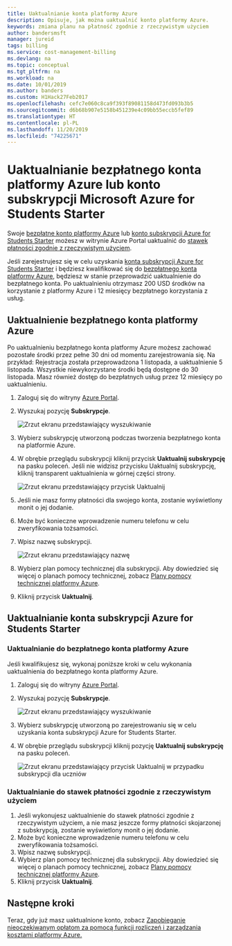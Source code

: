 ```yaml
---
title: Uaktualnianie konta platformy Azure
description: Opisuje, jak można uaktualnić konto platformy Azure.
keywords: zmiana planu na płatność zgodnie z rzeczywistym użyciem
author: bandersmsft
manager: jureid
tags: billing
ms.service: cost-management-billing
ms.devlang: na
ms.topic: conceptual
ms.tgt_pltfrm: na
ms.workload: na
ms.date: 10/01/2019
ms.author: banders
ms.custom: H1Hack27Feb2017
ms.openlocfilehash: cefc7e060c8ca9f393f89081158d473fd093b3b5
ms.sourcegitcommit: d6b68b907e5158b451239e4c09bb55eccb5fef89
ms.translationtype: HT
ms.contentlocale: pl-PL
ms.lasthandoff: 11/20/2019
ms.locfileid: "74225671"
---
```

# <a name="upgrade-your-azure-free-account-or-azure-for-students-starter-account"></a>Uaktualnianie bezpłatnego konta platformy Azure lub konto subskrypcji Microsoft Azure for Students Starter

Swoje [bezpłatne konto platformy Azure](https://azure.microsoft.com/free/) lub [konto subskrypcji Azure for Students Starter](https://azure.microsoft.com/offers/ms-azr-0144p/) możesz w witrynie Azure Portal uaktualnić do [stawek płatności zgodnie z rzeczywistym użyciem](https://azure.microsoft.com/offers/ms-azr-0003p/).

Jeśli zarejestrujesz się w celu uzyskania [konta subskrypcji Azure for Students Starter](https://azure.microsoft.com/offers/ms-azr-0144p/) i będziesz kwalifikować się do [bezpłatnego konta platformy Azure](https://azure.microsoft.com/free/), będziesz w stanie przeprowadzić uaktualnienie do bezpłatnego konta. Po uaktualnieniu otrzymasz 200 USD środków na korzystanie z platformy Azure i 12 miesięcy bezpłatnego korzystania z usług.

<a id="freetrial"></a>

## <a name="upgrade-your-azure-free-account"></a>Uaktualnienie bezpłatnego konta platformy Azure

Po uaktualnieniu bezpłatnego konta platformy Azure możesz zachować pozostałe środki przez pełne 30 dni od momentu zarejestrowania się. Na przykład: Rejestracja została przeprowadzona 1 listopada, a uaktualnienie 5 listopada. Wszystkie niewykorzystane środki będą dostępne do 30 listopada. Masz również dostęp do bezpłatnych usług przez 12 miesięcy po uaktualnieniu.

1. Zaloguj się do witryny [Azure Portal](https://portal.azure.com).
1. Wyszukaj pozycję **Subskrypcje**.

    ![Zrzut ekranu przedstawiający wyszukiwanie](./media/billing-upgrade-azure-subscription/search-subscriptions-ibiza.png)

1. Wybierz subskrypcję utworzoną podczas tworzenia bezpłatnego konta na platformie Azure.
1. W obrębie przeglądu subskrypcji kliknij przycisk **Uaktualnij subskrypcję** na pasku poleceń. Jeśli nie widzisz przycisku Uaktualnij subskrypcję, kliknij transparent uaktualnienia w górnej części strony.

    ![Zrzut ekranu przedstawiający przycisk Uaktualnij](./media/billing-upgrade-azure-subscription/free-upgrade-button.png)

1. Jeśli nie masz formy płatności dla swojego konta, zostanie wyświetlony monit o jej dodanie.

1. Może być konieczne wprowadzenie numeru telefonu w celu zweryfikowania tożsamości.

1. Wpisz nazwę subskrypcji.

     ![Zrzut ekranu przedstawiający nazwę](./media/billing-upgrade-azure-subscription/free-upgrade-name.png)

1. Wybierz plan pomocy technicznej dla subskrypcji. Aby dowiedzieć się więcej o planach pomocy technicznej, zobacz [Plany pomocy technicznej platformy Azure](https://azure.microsoft.com/us/support/plans/).

1. Kliknij przycisk **Uaktualnij**.

<a id="student"></a>

## <a name="upgrade-your-azure-for-students-starter-account"></a>Uaktualnianie konta subskrypcji Azure for Students Starter

### <a name="upgrade-to-an-azure-free-account"></a>Uaktualnianie do bezpłatnego konta platformy Azure

Jeśli kwalifikujesz się, wykonaj poniższe kroki w celu wykonania uaktualnienia do bezpłatnego konta platformy Azure.

1. Zaloguj się do witryny [Azure Portal](https://portal.azure.com).
1. Wyszukaj pozycję **Subskrypcje**.

    ![Zrzut ekranu przedstawiający wyszukiwanie](./media/billing-upgrade-azure-subscription/search-subscriptions-ibiza.png)

1. Wybierz subskrypcję utworzoną po zarejestrowaniu się w celu uzyskania konta subskrypcji Azure for Students Starter.
1. W obrębie przeglądu subskrypcji kliknij pozycję **Uaktualnij subskrypcję** na pasku poleceń.

    ![Zrzut ekranu przedstawiający przycisk Uaktualnij w przypadku subskrypcji dla uczniów](./media/billing-upgrade-azure-subscription/student-upgrade-ibiza.png)

### <a name="upgrade-to-pay-as-you-go-rates"></a>Uaktualnianie do stawek płatności zgodnie z rzeczywistym użyciem

1. Jeśli wykonujesz uaktualnienie do stawek płatności zgodnie z rzeczywistym użyciem, a nie masz jeszcze formy płatności skojarzonej z subskrypcją, zostanie wyświetlony monit o jej dodanie.
1. Może być konieczne wprowadzenie numeru telefonu w celu zweryfikowania tożsamości.
1. Wpisz nazwę subskrypcji.
1. Wybierz plan pomocy technicznej dla subskrypcji. Aby dowiedzieć się więcej o planach pomocy technicznej, zobacz [Plany pomocy technicznej platformy Azure](https://azure.microsoft.com/us/support/plans/).
1. Kliknij przycisk **Uaktualnij**.

## <a name="next-steps"></a>Następne kroki

Teraz, gdy już masz uaktualnione konto, zobacz [Zapobieganie nieoczekiwanym opłatom za pomocą funkcji rozliczeń i zarządzania kosztami platformy Azure.](billing-getting-started.md)
